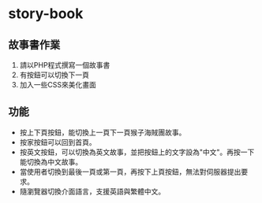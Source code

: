 # story-book
## 故事書作業
1. 請以PHP程式撰寫一個故事書
2. 有按鈕可以切換下一頁
3. 加入一些CSS來美化畫面

## 功能
* 按上下頁按鈕，能切換上一頁下一頁猴子海賊團故事。
* 按家按鈕可以回到首頁。
* 按英文按鈕，可以切換為英文故事，並把按鈕上的文字設為"中文"。再按一下能切換為中文故事。
* 當使用者切換到最後一頁或第一頁，再按下上頁按鈕，無法對伺服器提出要求。
* 隨瀏覽器切換介面語言，支援英語與繁體中文。